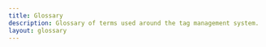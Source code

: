 ```yaml
---
title: Glossary
description: Glossary of terms used around the tag management system.
layout: glossary
---
```

